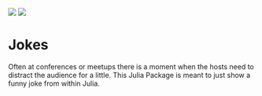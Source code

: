 
[![][docs-stable-img]][docs-stable-url] [![][docs-dev-img]][docs-dev-url] 

[docs-dev-img]: https://img.shields.io/badge/docs-dev-blue.svg
[docs-dev-url]: https://cityjumper.github.io/Jokes.jl/dev

[docs-stable-img]: https://img.shields.io/badge/docs-stable-blue.svg
[docs-stable-url]: https://biaslab.github.io/Jokes.jl/stable


# Jokes

Often at conferences or meetups there is a moment when the hosts need to distract the audience for a little. This Julia Package is meant to just show a funny joke from within Julia.